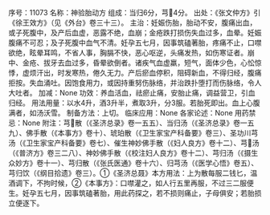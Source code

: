 序号：11073
名称：神验胎动方
组成：当归6分，芎4分。
出处：《张文仲方》引《徐王效方》（见《外台》卷三十三）。
主治：妊娠伤胎，胎动不安，腹痛出血，或子死腹中，及产后血虚，恶露不绝，血崩；金疮跌打损伤失血过多，血晕。妊娠腹痛不可忍；及子死腹中血气不清。妊孕五七月，因事筑磕著胎，疼痛不止，口噤欲绝，眩晕耳鸣，不省人事，胸膈不快，恶心呕逆，头痛发热，如伤寒证者。崩中、金疮、拔牙去血过多，昏晕欲倒者。诸疾气血虚羸，短气，面体少色，心忪惊悸，虚烦汗出，时发寒热，倦久无力。产后瘀血停积，阻碍新血，不得归经，腹痛拒按。失血涌吐。因饱食用力，或因持重努伤脉络，并治跌扑堕打而伤脉络，令人大吐者。
加减：None
功效：养血活血，祛瘀止痛，安胎止痛，调益营卫，引血归经。
用法用量：以水4升，酒3升半，煮取3升，分3服。若胎死即出。血上心腹满者，如汤沃雪。
制备方法：上切。
临床应用：None
各家论述：None
用药禁忌：None
附注：芎散（《圣济总录》卷一五五）、当归汤（《圣济总录》卷一五九）、佛手散（《本事方》卷十）、琥珀散（《卫生家宝产科备要》卷三）、圣功川芎汤（《卫生家宝产科备要》卷七）、催生神妙佛手散（《妇人良方》卷十二）、芎汤（《普济方》卷三二八）、神妙佛手散（《校注妇人良方》卷十二）、芎归汤（《摄生众妙方》卷十一）、芎归散（《张氏医通》卷十六）、归芎汤（《医学心悟》卷五）、芎归饮（《纲目拾遗》卷三）。①《圣济总聂》本方用法：上为散每服二钱匕，温酒调下，不拘时候，②《本事方》：口噤灌之，如人行五里再服，不过三二服便生。妊孕五七月，因事筑磕著胎，用此药探之，若不损则痛止，子母俱安；若胎损立便逐下。
